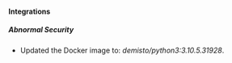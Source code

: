 #### Integrations
##### Abnormal Security
- Updated the Docker image to: *demisto/python3:3.10.5.31928*.